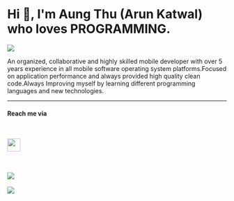 <h1>Hi 👋, I'm Aung Thu (Arun Katwal) who loves PROGRAMMING.</h1>

![](https://komarev.com/ghpvc/?username=drunisa007)

<p>An organized, collaborative and highly skilled mobile developer with over 5 years experience in all mobile software operating system platforms.Focused on application performance and always provided high quality clean code.Always Improving myself by learning different programming languages and new technologies.</p>



***

<h4> Reach me via</h4>
</br>

<p>
<a href="https://www.linkedin.com/in/drunisa007/"> <img src="https://img.shields.io/badge/linkedin-%230077B5.svg?&style=for-the-badge&logo=linkedin&logoColor=white" height=30></a>
</p>


</br>
</br>

<a href="https://github.com/drunisa007">
  <img align="center" src="https://github-readme-stats.vercel.app/api/top-langs/?username=drunisa007&hide=cmake,html,makefile&count_private=true&exclude_repo=ios_plugin_facetec,myanmar-soccer,Nura-Express,Technovation-Society,error_new_android_app,real_news_android_app,tour-guide&layout=compact&bg_color=0,232526,414345&icon_color=ffffff&title_color=ffffff&text_color=ffffff&line_height=50&v=6"/>
</a>

</br>
</br>

<a href="https://github.com/drunisa007">
  <img align="center" src="https://github-readme-stats.vercel.app/api?username=drunisa007&custom_title=My%20Github%20Stats&show_icons=true&bg_color=0,232526,414345&icon_color=82FF99&title_color=ffffff&text_color=ffffff&line_height=20.5&v=5&count_private=true"/>
</a>


